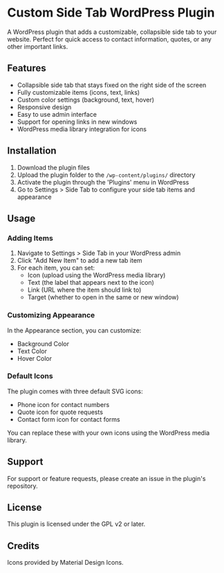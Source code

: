 # Custom Side Tab WordPress Plugin

A WordPress plugin that adds a customizable, collapsible side tab to your website. Perfect for quick access to contact information, quotes, or any other important links.

## Features

- Collapsible side tab that stays fixed on the right side of the screen
- Fully customizable items (icons, text, links)
- Custom color settings (background, text, hover)
- Responsive design
- Easy to use admin interface
- Support for opening links in new windows
- WordPress media library integration for icons

## Installation

1. Download the plugin files
2. Upload the plugin folder to the `/wp-content/plugins/` directory
3. Activate the plugin through the 'Plugins' menu in WordPress
4. Go to Settings > Side Tab to configure your side tab items and appearance

## Usage

### Adding Items

1. Navigate to Settings > Side Tab in your WordPress admin
2. Click "Add New Item" to add a new tab item
3. For each item, you can set:
   - Icon (upload using the WordPress media library)
   - Text (the label that appears next to the icon)
   - Link (URL where the item should link to)
   - Target (whether to open in the same or new window)

### Customizing Appearance

In the Appearance section, you can customize:
- Background Color
- Text Color
- Hover Color

### Default Icons

The plugin comes with three default SVG icons:
- Phone icon for contact numbers
- Quote icon for quote requests
- Contact form icon for contact forms

You can replace these with your own icons using the WordPress media library.

## Support

For support or feature requests, please create an issue in the plugin's repository.

## License

This plugin is licensed under the GPL v2 or later.

## Credits

Icons provided by Material Design Icons. 